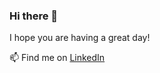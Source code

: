 ### Hi there 👋

I hope you are having a great day!

<!--
**Nicofisi/Nicofisi** is a ✨ _special_ ✨ repository because its `README.md` (this file) appears on your GitHub profile.

Here are some ideas to get you started:

- 🔭 I’m currently working on ...
- 🌱 I’m currently learning ...
- 👯 I’m looking to collaborate on ...
- 🤔 I’m looking for help with LinkedIn](https://www.linkedin.com/in/nicofisi/)
- 📫 How to reach me: ...
- 😄 Pronouns: ...
- ⚡ Fun fact: ...
-->

📫 Find me on [LinkedIn](https://www.linkedin.com/in/nicofisi/)

